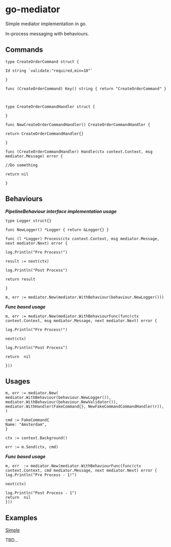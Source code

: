 
# go-mediator

Simple mediator implementation in go. <br/>

In-process messaging with behaviours.
  

## Commands

      
    
    type CreateOrderCommand struct {
    
    Id string `validate:"required,min=10"`
    
    }
    
    func (CreateOrderCommand) Key() string { return "CreateOrderCommand" }
    
      
    
    type CreateOrderCommandHandler struct {
    
    }
    
    func NewCreateOrderCommandHandler() CreateOrderCommandHandler {
    
    return CreateOrderCommandHandler{}
    
    }
    
    func (CreateOrderCommandHandler) Handle(ctx context.Context, msg mediator.Message) error {
    
    //Do something
    
    return nil
    
    }

## Behaviours

  

***PipelineBehaviour interface implementation usage***

  

    type Logger struct{}
    
    func NewLogger() *Logger { return &Logger{} }
    
    func (l *Logger) Process(ctx context.Context, msg mediator.Message, next mediator.Next) error {
    
    log.Println("Pre Process!")
    
    result := next(ctx)
    
    log.Println("Post Process")
    
    return result
    
    }
    
    m, err := mediator.New(mediator.WithBehaviour(behaviour.NewLogger()))

  

***Func based usage***

    m, err := mediator.New(mediator.WithBehaviourFunc(func(ctx context.Context, msg mediator.Message, next mediator.Next) error {
    
    log.Println("Pre Process!")
    
    next(ctx)
    
    log.Println("Post Process")
    
    return  nil
    
    }))

  

## Usages

  

    m, err := mediator.New(
    mediator.WithBehaviour(behaviour.NewLogger()),
    mediator.WithBehaviour(behaviour.NewValidator()),
    mediator.WithHandler(FakeCommand{}, NewFakeCommandCommandHandler(r)),
    )
    
    cmd := FakeCommand{   
    Name: "Amsterdam",  
    }
    
    ctx := context.Background()
    
    err := m.Send(ctx, cmd)

  

***Func based usage***

    m, err  := mediator.New(mediator.WithBehaviourFunc(func(ctx context.Context, cmd mediator.Message, next mediator.Next) error {
    log.Println("Pre Process - 1!")
    
    next(ctx)
    
    log.Println("Post Process - 1")
    return  nil
    }))

## Examples

[Simple](https://github.com/eyazici90/go-mediator/tree/master/_examples)

  

TBD...
